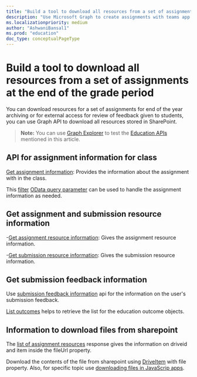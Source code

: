 ```yaml
---
title: "Build a tool to download all resources from a set of assignments"
description: "Use Microsoft Graph to create assignments with teams app resource using your own application"
ms.localizationpriority: medium
author: "AshwaniBansal1"
ms.prod: "education"
doc_type: conceptualPageType
---
```


# Build a tool to download all resources from a set of assignments at the end of the grade period

You can download resources for a set of assignments for end of the year archiving or for external access for review of feedback given to students, you can use Graph API to download all resources stored in SharePoint.

> **Note:** You can use [Graph Explorer](https://developer.microsoft.com/en-us/graph/graph-explorer) to test the [Education APIs](https://learn.microsoft.com/en-us/graph/msgraph-onboarding-graphexplorer) mentioned in this article.

## API for assignment information for class

[Get assignment information](/graph/api/educationassignment-get): Provides the information about the assignment with in the class.

This [filter](/graph/query-parameters#filter-parameter) [OData query parameter](/graph/query-parameters) can be used to handle the assignment information as needed.

## Get assignment and submission resource information

-[Get assignment resource information](/graph/api/educationassignmentresource-get): Gives the assignment resource information.

-[Get submission resource information](/graph/api/educationsubmissionresource-get): Gives the submission resource information.

## Get submission feedback information

Use [submission feedback information](/graph/education-upload-feedback-resource-overview) api for the information on the user's submission feedback.

[List outcomes](/graph/api/educationsubmission-list-outcomes) helps to retrieve the list for the education outcome objects.

## Information to download files from sharepoint

The [list of assignment resources](/graph/api/educationassignment-list-resources) response gives the information on driveid and item inside the fileUrl property.

Download the contents of the file from sharepoint using [DriveItem](/graph/api/driveitem-get-content) with file property. Also, for specific topic use [downloading files in JavaScrip apps](/graph/api/driveitem-get-content#downloading-files-in-javascript-apps).
